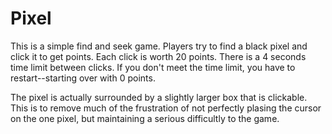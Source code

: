 # Pixel
This is a simple find and seek game. Players try to find a black pixel and click it to get points. Each click is worth 20 points. There is a 4 seconds time limit between clicks. If you don't meet the time limit, you have to restart--starting over with 0 points.

The pixel is actually surrounded by a slightly larger box that is clickable. This is to remove much of the frustration of not perfectly plasing the cursor on the one pixel, but maintaining a serious difficultly to the game.
